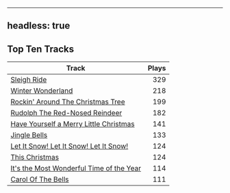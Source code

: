 
---
headless: true
---

## Top Ten Tracks

| Track | Plays |
| --- |  ---: |
|[Sleigh Ride](/songs/sleigh-ride)| 329|
|[Winter Wonderland](/songs/winter-wonderland)| 218|
|[Rockin' Around The Christmas Tree](/songs/rockin-around-the-christmas-tree)| 199|
|[Rudolph The Red-Nosed Reindeer](/songs/rudolph-the-red-nosed-reindeer)| 182|
|[Have Yourself a Merry Little Christmas](/songs/have-yourself-a-merry-little-christmas)| 141|
|[Jingle Bells](/songs/jingle-bells)| 133|
|[Let It Snow! Let It Snow! Let It Snow!](/songs/let-it-snow-let-it-snow-let-it-snow)| 124|
|[This Christmas](/songs/this-christmas)| 124|
|[It's the Most Wonderful Time of the Year](/songs/its-the-most-wonderful-time-of-the-year)| 114|
|[Carol Of The Bells](/songs/carol-of-the-bells)| 111|

